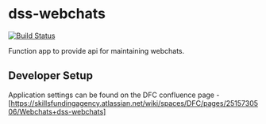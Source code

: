 # dss-webchats

[![Build Status](https://sfa-gov-uk.visualstudio.com/CDS%202.0/_apis/build/status/Yaml/dss-webchats?repoName=SkillsFundingAgency%2Fdss-webchats&branchName=master)](https://sfa-gov-uk.visualstudio.com/CDS%202.0/_build/latest?definitionId=1470&repoName=SkillsFundingAgency%2Fdss-webchats&branchName=master)

Function app to provide api for maintaining webchats.

## Developer Setup

Application settings can be found on the DFC confluence page - [https://skillsfundingagency.atlassian.net/wiki/spaces/DFC/pages/2515730506/Webchats+dss-webchats]
